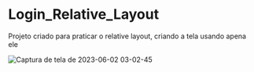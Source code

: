 # Login_Relative_Layout
Projeto criado para praticar o relative layout, criando a tela usando apena ele

![Captura de tela de 2023-06-02 03-02-45](https://github.com/GabrielGPena793/Login_Relative_Layout/assets/86542760/f6bec6e9-2b5d-42c9-a941-eeb84b32c85b)
